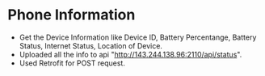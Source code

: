 # Phone Information
* Get the Device Information like Device ID, Battery Percentange, Battery Status, Internet Status, Location of Device. 
* Uploaded all the info to api "http://143.244.138.96:2110/api/status". 
* Used Retrofit for POST request.
